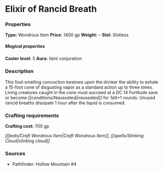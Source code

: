 ﻿---
Title: "Elixir of Rancid Breath"
Type: "Wondrous Item"
Price: "1400 gp"
Weight: "–"
Slot: "Slotless"
Caster level: "5"
Aura: "faint conjuration"
Description: |
  "This foul-smelling concoction bestows upon the drinker the ability to exhale a 15-foot cone of disgusting vapor as a standard action up to three times. Living creatures caught in the cone must succeed at a DC 14 Fortitude save or become nauseated for 1d4+1 rounds. Unused rancid breaths dissipate 1 hour after the liquid is consumed."
Crafting cost: "700 gp"
Sources: "['Pathfinder: Hollow Mountain #4']"
---

# Elixir of Rancid Breath

### Properties

**Type:** Wondrous Item **Price:** 1400 gp **Weight:** – **Slot:** Slotless

##### Magical properties

**Caster level:** 5 **Aura:** faint conjuration

### Description

This foul-smelling concoction bestows upon the drinker the ability to exhale a 15-foot cone of disgusting vapor as a standard action up to three times. Living creatures caught in the cone must succeed at a DC 14 Fortitude save or become _[[conditions/Nauseated|nauseated]]_ for 1d4+1 rounds. Unused rancid breaths dissipate 1 hour after the liquid is consumed.

### Crafting requirements

**Crafting cost:** 700 gp

_[[feats/Craft Wondrous Item|Craft Wondrous Item]]_, _[[spells/Stinking Cloud|stinking cloud]]_

### Sources

* Pathfinder: Hollow Mountain #4
